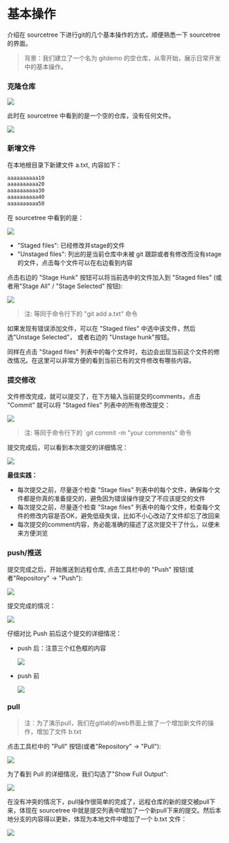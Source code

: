 # 基本操作

介绍在 sourcetree 下进行git的几个基本操作的方式，顺便熟悉一下 sourcetree 的界面。

> 背景：我们建立了一个名为 gitdemo 的空仓库，从零开始，展示日常开发中的基本操作。

### 克隆仓库

![](images/basic/clone.jpg)

此时在 sourcetree 中看到的是一个空的仓库，没有任何文件。

![](images/basic/empty-repository.jpg)

### 新增文件

在本地根目录下新建文件 a.txt, 内容如下：

```bash
aaaaaaaaaa10
aaaaaaaaaa20
aaaaaaaaaa30
aaaaaaaaaa40
aaaaaaaaaa50
```

在 sourcetree 中看到的是：

![](images/basic/newfile-1.jpg)

- "Staged files": 已经修改并stage的文件
- "Unstaged files": 列出的是当前仓库中未被 git 跟踪或者有修改而没有stage的文件，点击每个文件可以在右边看到内容

点击右边的 "Stage Hunk" 按钮可以将当前选中的文件加入到 "Staged files" (或者用"Stage All" / "Stage Selected" 按钮):

![](images/basic/newfile-2.jpg)

> 注: 等同于命令行下的 "git add a.txt" 命令

如果发现有错误添加文件，可以在 "Staged files" 中选中该文件，然后选"Unstage Selected"， 或者右边的 "Unstage hunk"按钮。

同样在点击 "Staged files" 列表中的每个文件时，右边会出现当前这个文件的修改情况。在这里可以非常方便的看到当前已有的文件修改有哪些内容。

### 提交修改

文件修改完成，就可以提交了，在下方输入当前提交的comments，点击 "Commit" 就可以将 "Staged files" 列表中的所有修改提交：

![](images/basic/commit-1.jpg)

> 注: 等同于命令行下的 `git commit -m  "your comments" 命令

提交完成后，可以看到本次提交的详细情况：

![](images/basic/commit-2.jpg)

**最佳实践：**

- 每次提交之前，尽量逐个检查 "Stage files" 列表中的每个文件，确保每个文件都是你真的准备提交的，避免因为错误操作提交了不应该提交的文件
- 每次提交之前，尽量逐个检查 "Stage files" 列表中的每个文件，检查每个文件的修改内容是否OK，避免低级失误，比如不小心改动了文件却忘了改回来
- 每次提交的comment内容，务必能准确的描述了这次提交干了什么，以便未来方便浏览

### push/推送

提交完成之后，开始推送到远程仓库, 点击工具栏中的 "Push" 按钮(或者"Repository" -> "Push"):

![](images/basic/push-1.jpg)

提交完成的情况：

![](images/basic/push-2.jpg)

仔细对比 Push 前后这个提交的详细情况：

- push 后：注意三个红色框的内容

	![](images/basic/push-3.jpg)

- push 前

	![](images/basic/commit-2.jpg)

### pull

> 注：为了演示pull，我们在gitlab的web界面上做了一个增加新文件的操作，增加了文件 b.txt

点击工具栏中的 "Pull" 按钮(或者"Repository" -> "Pull"):

![](images/basic/pull-1.jpg)

为了看到 Pull 的详细情况，我们勾选了"Show Full Output":

![](images/basic/pull-2.jpg)

在没有冲突的情况下，pull操作很简单的完成了，远程仓库的新的提交被pull下来，体现在 sourcetree 中就是提交列表中增加了一个新pull下来的提交。然后本地分支的内容得以更新，体现为本地文件中增加了一个 b.txt 文件：

![](images/basic/pull-3.jpg)
